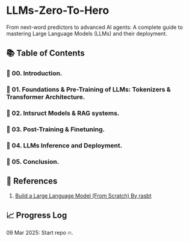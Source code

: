 # LLMs-Zero-To-Hero
From next-word predictors to advanced AI agents: A complete guide to mastering Large Language Models (LLMs) and their deployment.


## 📚 Table of Contents


### 📘 00. Introduction.
### 📘 01. Foundations & Pre-Training of LLMs: Tokenizers & Transformer Architecture.
### 📘 02. Intsruct Models & RAG systems.
### 📘 03. Post-Training & Finetuning.
### 📘 04. LLMs Inference and Deployment.
### 📘 05. Conclusion.


## 🔗 References

1. [Build a Large Language Model (From Scratch) By rasbt](https://github.com/rasbt/LLMs-from-scratch?tab=readme-ov-file)


## 📈 Progress Log

09 Mar 2025: Start repo 🔥.
